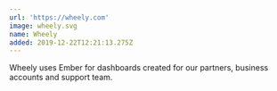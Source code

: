 ```yaml
---
url: 'https://wheely.com'
image: wheely.svg
name: Wheely
added: 2019-12-22T12:21:13.275Z
---
```

Wheely uses Ember for dashboards created for our partners, business accounts and support team.
